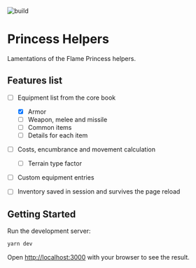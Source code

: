 ![build](https://github.com/8kto/ttrpg-lotfp-helpers/actions/workflows/main.yml/badge.svg)

# Princess Helpers
Lamentations of the Flame Princess helpers.


## Features list
* [ ] Equipment list from the core book
    * [x] Armor
    * [ ] Weapon, melee and missile
    * [ ] Common items
    * [ ] Details for each item
* [ ] Costs, encumbrance and movement calculation
    * [ ]  Terrain type factor
* [ ] Custom equipment entries
* [ ] Inventory saved in session and survives the page reload


## Getting Started
Run the development server:

```bash
yarn dev
```

Open [http://localhost:3000](http://localhost:3000) with your browser to see the result.
